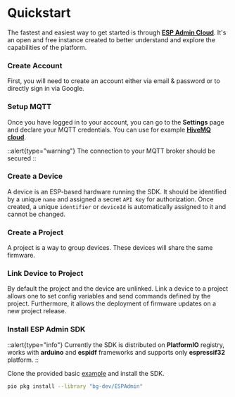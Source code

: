 # Quickstart

The fastest and easiest way to get started is through [**ESP Admin Cloud**](https://app.esp-admin.tn). It's an open and free instance created to better understand and explore the capabilities of the platform.

### Create Account

First, you will need to create an account either via email & password or to directly sign in via Google.

### Setup MQTT

Once you have logged in to your account, you can go to the **Settings** page and declare your MQTT credentials. You can use for example [**HiveMQ cloud**](https://www.hivemq.com).

::alert{type="warning"}
The connection to your MQTT broker should be secured
::

### Create a Device

A device is an ESP-based hardware running the SDK. It should be identified by a unique `name` and assigned a secret `API Key` for authorization. Once created, a unique `identifier` or `deviceId` is automatically assigned to it and cannot be changed.

### Create a Project

A project is a way to group devices. These devices will share the same firmware.

### Link Device to Project

By default the project and the device are unlinked. Link a device to a project allows one to set config variables and send commands defined by the project. Furthermore, it allows the deployment of firmware updates on a new project release.

### Install ESP Admin SDK

::alert{type="info"}
Currently the SDK is distributed on **PlatformIO** registry, works with **arduino** and **espidf** frameworks and supports only **espressif32** platform.
::

Clone the provided basic [example](https://registry.platformio.org/libraries/bg-dev/ESPAdmin/examples/basic) and install the SDK.

```bash
pio pkg install --library "bg-dev/ESPAdmin"
```
